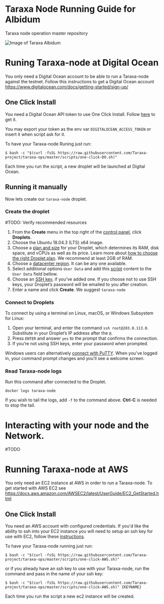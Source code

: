 # Taraxa Node Running Guide for Albidum
Taraxa node operation master repository

![Image of Taraxa Albidum](https://raw.githubusercontent.com/Taraxa-project/taraxa-ops/master/taraxa_albidum.png)


# Runing Taraxa-node at Digital Ocean
You only need a Digital Ocean account to be able to run a Taraxa-node against the testnet.
Follow this instructions to get a Digital Ocean account https://www.digitalocean.com/docs/getting-started/sign-up/

## One Click Install
You need a Digital Ocean API token to use One Click Install.
Follow [here](https://www.digitalocean.com/docs/api/create-personal-access-token/) to get it.

You may export your token as the env var `DIGITALOCEAN_ACCESS_TOKEN` or insert it when script ask for it.

To have your Taraxa-node Runing just run:
```
$ bash -c "$(curl -fsSL https://raw.githubusercontent.com/Taraxa-project/taraxa-ops/master/scripts/one-click-DO.sh)"
```

Each time you run the script, a new droplet will be launched at Digital Ocean.

## Running it manually
Now lets create our `taraxa-node` droplet.

### Create the droplet
#TODO: Verify recommended resources

1.  From the  **Create**  menu in the top right of the  [control panel](https://cloud.digitalocean.com/), click  **Droplets**.
2.  Choose the Ubuntu 18.04.3 (LTS) x64 image.
3.  Choose a  [plan and size](https://www.digitalocean.com/docs/droplets/#plans-and-pricing)  for your Droplet, which determines its RAM, disk space, and vCPUs as well as its price. Learn more about  [how to choose the right Droplet plan](https://www.digitalocean.com/docs/droplets/resources/choose-plan/). We recommend at least 2GB of RAM.
5.  Choose a  [datacenter region](https://www.digitalocean.com/docs/droplets/#regional-availability). It can be any one available.
6.  Select additional options `User Data` and add this [script](https://raw.githubusercontent.com/Taraxa-project/taraxa-ops/master/scripts/ubuntu-install-and-run-node.sh) content to the `User Data` field bellow.
7.  Choose an  [SSH key](https://www.digitalocean.com/docs/droplets/how-to/add-ssh-keys/), if you’ve added one. If you choose not to use SSH keys, your Droplet’s password will be emailed to you after creation.
8.  Enter a name and click  **Create**. We suggest `taraxa-node`

### Connect to Droplets

To connect by using a terminal on Linux, macOS, or Windows Subsystem for Linux:

1.  Open your terminal, and enter the command  `ssh root@203.0.113.0`.
    Substitute in your Droplet’s IP address after the `@`.
2.  Press  `ENTER`  and answer  `yes`  to the prompt that confirms the connection.
3.  If you’re not using SSH keys, enter your password when prompted.

Windows users can alternatively  [connect with PuTTY](https://www.digitalocean.com/docs/droplets/how-to/connect-with-ssh/putty/).
When you’ve logged in, your command prompt changes and you’ll see a welcome screen.

### Read Taraxa-node logs
Run this command after connected to the Droplet.

```
docker logs taraxa-node
```

If you wish to tail the logs, add `-f` to the command above. **Ctrl**-**C** is needed to stop the tail.

# Interacting with your node and the Network.
#TODO

# Running Taraxa-node at AWS
You only need an EC2 instance at AWS in order to run a Taraxa-node. To get started with AWS EC2 see https://docs.aws.amazon.com/AWSEC2/latest/UserGuide/EC2_GetStarted.html

## One Click Install
You need an AWS account with configured credentials. If you'd like the ability to ssh into your EC2 instance you will need to setup an ssh key for use with EC2, follow these [instructions](https://docs.aws.amazon.com/AWSEC2/latest/UserGuide/ec2-key-pairs.html#having-ec2-create-your-key-pair).

To have your Taraxa-node running just run:
```
$ bash -c "$(curl -fsSL https://raw.githubusercontent.com/Taraxa-project/taraxa-ops/master/scripts/one-click-AWS.sh)"
```
or if you already have an ssh key to use with your Taraxa-node, run the command and pass in the name of your ssh key:
```
$ bash -c "$(curl -fsSL https://raw.githubusercontent.com/Taraxa-project/taraxa-ops/master/scripts/one-click-AWS.sh)" {KEYNAME}
```
Each time you run the script a new ec2 instance will be created.
